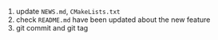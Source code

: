 1. update `NEWS.md`, `CMakeLists.txt`
2. check `README.md` have been updated about the new feature
3. git commit and git tag
